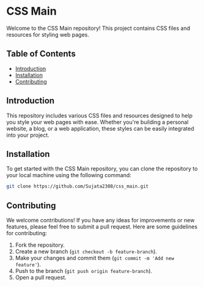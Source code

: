 # CSS Main

Welcome to the CSS Main repository! This project contains CSS files and resources for styling web pages.

## Table of Contents

- [Introduction](#introduction)
- [Installation](#installation)
- [Contributing](#contributing)

## Introduction

This repository includes various CSS files and resources designed to help you style your web pages with ease. Whether you're building a personal website, a blog, or a web application, these styles can be easily integrated into your project.

## Installation

To get started with the CSS Main repository, you can clone the repository to your local machine using the following command:

```bash
git clone https://github.com/Sujata2308/css_main.git
```

## Contributing

We welcome contributions! If you have any ideas for improvements or new features, please feel free to submit a pull request. Here are some guidelines for contributing:

1. Fork the repository.
2. Create a new branch (`git checkout -b feature-branch`).
3. Make your changes and commit them (`git commit -m 'Add new feature'`).
4. Push to the branch (`git push origin feature-branch`).
5. Open a pull request.
